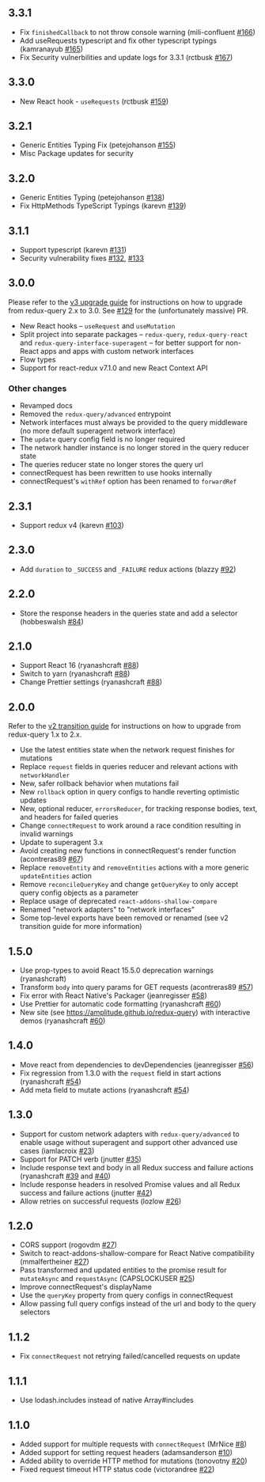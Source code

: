 ## 3.3.1

- Fix `finishedCallback` to not throw console warning (mili-confluent [#166](https://github.com/amplitude/redux-query/pull/166))
- Add useRequests typescript and fix other typescript typings (kamranayub [#165](https://github.com/amplitude/redux-query/pull/165))
- Fix Security vulnerbilities and update logs for 3.3.1 (rctbusk [#167](https://github.com/amplitude/redux-query/pull/167))

## 3.3.0

- New React hook - `useRequests` (rctbusk [#159](https://github.com/amplitude/redux-query/pull/159))

## 3.2.1

- Generic Entities Typing Fix (petejohanson [#155](https://github.com/amplitude/redux-query/pull/155))
- Misc Package updates for security

## 3.2.0

- Generic Entities Typing (petejohanson [#138](https://github.com/amplitude/redux-query/pull/138))
- Fix HttpMethods TypeScript Typings (karevn [#139](https://github.com/amplitude/redux-query/pull/139))

## 3.1.1

- Support typescript (karevn [#131](https://github.com/amplitude/redux-query/pull/131))
- Security vulnerability fixes [#132](https://github.com/amplitude/redux-query/pull/132), [#133](https://github.com/amplitude/redux-query/pull/133)

## 3.0.0

Please refer to the [v3 upgrade guide](https://amplitude.github.io/redux-query/docs/upgrade-guides/v2-to-v3) for instructions on how to upgrade from redux-query 2.x to 3.0. See [#129](https://github.com/amplitude/redux-query/pull/129) for the (unfortunately massive) PR.

- New React hooks – `useRequest` and `useMutation`
- Split project into separate packages – `redux-query`, `redux-query-react` and `redux-query-interface-superagent` – for better support for non-React apps and apps with custom network interfaces
- Flow types
- Support for react-redux v7.1.0 and new React Context API

### Other changes

- Revamped docs
- Removed the `redux-query/advanced` entrypoint
- Network interfaces must always be provided to the query middleware (no more default superagent network interface)
- The `update` query config field is no longer required
- The network handler instance is no longer stored in the query reducer state
- The queries reducer state no longer stores the query url
- connectRequest has been rewritten to use hooks internally
- connectRequest's `withRef` option has been renamed to `forwardRef`

## 2.3.1

- Support redux v4 (karevn [#103](https://github.com/amplitude/redux-query/pull/103))

## 2.3.0

- Add `duration` to `_SUCCESS` and `_FAILURE` redux actions (blazzy [#92](https://github.com/amplitude/redux-query/pull/92))

## 2.2.0

- Store the response headers in the queries state and add a selector (hobbeswalsh [#84](https://github.com/amplitude/redux-query/pull/84))

## 2.1.0

- Support React 16 (ryanashcraft [#88](https://github.com/amplitude/redux-query/pull/88))
- Switch to yarn (ryanashcraft [#88](https://github.com/amplitude/redux-query/pull/88))
- Change Prettier settings (ryanashcraft [#88](https://github.com/amplitude/redux-query/pull/88))

## 2.0.0

Refer to the [v2 transition guide](https://amplitude.github.io/redux-query/docs/upgrade-guides/v1-to-v2) for instructions on how to upgrade from redux-query 1.x to 2.x.

- Use the latest entities state when the network request finishes for mutations
- Replace `request` fields in queries reducer and relevant actions with `networkHandler`
- New, safer rollback behavior when mutations fail
- New `rollback` option in query configs to handle reverting optimistic updates
- New, optional reducer, `errorsReducer`, for tracking response bodies, text, and headers for failed queries
- Change `connectRequest` to work around a race condition resulting in invalid warnings
- Update to superagent 3.x
- Avoid creating new functions in connectRequest's render function (acontreras89 [#67](https://github.com/amplitude/redux-query/pull/67))
- Replace `removeEntity` and `removeEntities` actions with a more generic `updateEntities` action
- Remove `reconcileQueryKey` and change `getQueryKey` to only accept query config objects as a parameter
- Replace usage of deprecated `react-addons-shallow-compare`
- Renamed "network adapters" to "network interfaces"
- Some top-level exports have been removed or renamed (see v2 transition guide for more information)

## 1.5.0

- Use prop-types to avoid React 15.5.0 deprecation warnings (ryanashcraft)
- Transform `body` into query params for GET requests (acontreras89 [#57](https://github.com/amplitude/redux-query/pull/57))
- Fix error with React Native's Packager (jeanregisser [#58](https://github.com/amplitude/redux-query/pull/58))
- Use Prettier for automatic code formatting (ryanashcraft [#60](https://github.com/amplitude/redux-query/pull/60))
- New site (see https://amplitude.github.io/redux-query) with interactive demos (ryanashcraft [#60](https://github.com/amplitude/redux-query/pull/60))

## 1.4.0

- Move react from dependencies to devDependencies (jeanregisser [#56](https://github.com/amplitude/redux-query/pull/56))
- Fix regression from 1.3.0 with the `request` field in start actions (ryanashcraft [#54](https://github.com/amplitude/redux-query/pull/54))
- Add meta field to mutate actions (ryanashcraft [#54](https://github.com/amplitude/redux-query/pull/54))

## 1.3.0

- Support for custom network adapters with `redux-query/advanced` to enable usage without superagent and support other advanced use cases (iamlacroix [#23](https://github.com/amplitude/redux-query/pull/23))
- Support for PATCH verb (jnutter [#35](https://github.com/amplitude/redux-query/pull/35))
- Include response text and body in all Redux success and failure actions (ryanashcraft [#39](https://github.com/amplitude/redux-query/pull/39) and [#40](https://github.com/amplitude/redux-query/pull/40))
- Include response headers in resolved Promise values and all Redux success and failure actions (jnutter [#42](https://github.com/amplitude/redux-query/pull/42))
- Allow retries on successful requests (lozlow [#26](https://github.com/amplitude/redux-query/pull/26))

## 1.2.0

- CORS support (rogovdm [#27](https://github.com/amplitude/redux-query/pull/29))
- Switch to react-addons-shallow-compare for React Native compatibility (mmalfertheiner [#27](https://github.com/amplitude/redux-query/pull/27))
- Pass transformed and updated entities to the promise result for `mutateAsync` and `requestAsync` (CAPSLOCKUSER [#25](https://github.com/amplitude/redux-query/pull/25))
- Improve connectRequest's displayName
- Use the `queryKey` property from query configs in connectRequest
- Allow passing full query configs instead of the url and body to the query selectors

## 1.1.2

- Fix `connectRequest` not retrying failed/cancelled requests on update

## 1.1.1

- Use lodash.includes instead of native Array#includes

## 1.1.0

- Added support for multiple requests with `connectRequest` (MrNice [#8](https://github.com/amplitude/redux-query/pull/8))
- Added support for setting request headers (adamsanderson [#10](https://github.com/amplitude/redux-query/pull/10))
- Added ability to override HTTP method for mutations (tonovotny [#20](https://github.com/amplitude/redux-query/pull/20))
- Fixed request timeout HTTP status code (victorandree [#22](https://github.com/amplitude/redux-query/pull/22))

